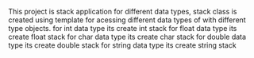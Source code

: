 This project is stack application for different data types, 
stack class is created using template for acessing different data types of with different type objects.
for int data type its create int stack 
for float data type its create float stack
for char data type its create char stack
for double data type its create double stack
for string  data type its create string stack
